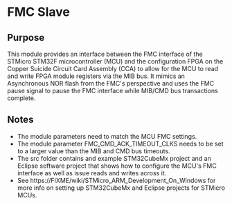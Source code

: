 
# FMC Slave

## Purpose

This module provides an interface between the FMC interface of the STMicro STM32F microcontroller (MCU) and the
configuration FPGA on the Copper Suicide Circuit Card Assembly (CCA) to allow for the MCU to read and write FPGA
module registers via the MIB bus.  It mimics an Asynchronous NOR flash from the FMC's perspective and uses the
FMC pause signal to pause the FMC interface while MIB/CMD bus transactions complete.

## Notes

* The module parameters need to match the MCU FMC settings.
* The module parameter FMC_CMD_ACK_TIMEOUT_CLKS needs to be set to a larger value than the MIB and CMD bus timeouts.
* The src folder contains and example STM32CubeMx project and an Eclipse software project that shows how to configure the MCU's
  FMC interface as well as issue reads and writes across it.  
* See https://FIXME/wiki/STMicro_ARM_Development_On_Windows for more info on setting up STM32CubeMx and Eclipse projects
  for STMicro MCUs.

